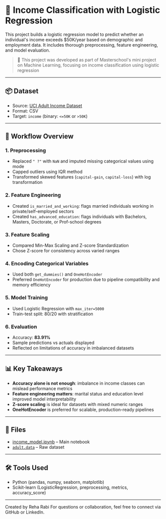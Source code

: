 # 💼 Income Classification with Logistic Regression

This project builds a logistic regression model to predict whether an individual's income exceeds $50K/year based on demographic and employment data. It includes thorough preprocessing, feature engineering, and model evaluation.

> 🏫 This project was developed as part of Masterschool's mini project on Machine Learning, focusing on income classification using logistic regression

---

## 📦 Dataset

- Source: [UCI Adult Income Dataset](https://archive.ics.uci.edu/ml/datasets/adult)
- Format: CSV
- Target: `income` (binary: `<=50K` or `>50K`)

---

## 🔧 Workflow Overview

### 1. Preprocessing
- Replaced `" ?"` with `NaN` and imputed missing categorical values using mode
- Capped outliers using IQR method
- Transformed skewed features (`capital-gain`, `capital-loss`) with log transformation

### 2. Feature Engineering
- Created `is_married_and_working`: flags married individuals working in private/self-employed sectors
- Created `has_advanced_education`: flags individuals with Bachelors, Masters, Doctorate, or Prof-school degrees

### 3. Feature Scaling
- Compared Min-Max Scaling and Z-score Standardization
- Chose Z-score for consistency across varied ranges

### 4. Encoding Categorical Variables
- Used both `get_dummies()` and `OneHotEncoder`
- Preferred `OneHotEncoder` for production due to pipeline compatibility and memory efficiency

### 5. Model Training
- Used Logistic Regression with `max_iter=5000`
- Train-test split: 80/20 with stratification

### 6. Evaluation
- Accuracy: **83.91%**
- Sample predictions vs actuals displayed
- Reflected on limitations of accuracy in imbalanced datasets

---

## 📊 Key Takeaways

- **Accuracy alone is not enough**: imbalance in income classes can mislead performance metrics
- **Feature engineering matters**: marital status and education level improved model interpretability
- **Z-score scaling** is ideal for datasets with mixed numeric ranges
- **OneHotEncoder** is preferred for scalable, production-ready pipelines

---

## 📁 Files

- [income_model.ipynb](https://github.com/reharabi/ML-Logistic-Regression-Mini-Project/blob/main/Logistic_Regression_Adult_Income_Dataset%20(3).ipynb) – Main notebook  
- [`adult.data`](https://archive.ics.uci.edu/ml/datasets/adult) – Raw dataset

---

## 🛠 Tools Used

- Python (pandas, numpy, seaborn, matplotlib)
- Scikit-learn (LogisticRegression, preprocessing, metrics, accuracy_score)

---

Created by Reha Rabi 
For questions or collaboration, feel free to connect via GitHub or LinkedIn.

